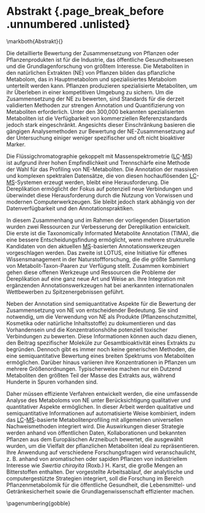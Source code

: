 # Abstrakt {.page_break_before .unnumbered .unlisted}
\markboth{Abstrakt}{}

Die detaillierte Bewertung der Zusammensetzung von Pflanzen oder Pflanzenprodukten ist für die Industrie, das öffentliche Gesundheitswesen und die Grundlagenforschung von größtem Interesse.
Die Metaboliten in den natürlichen Extrakten (NE) von Pflanzen bilden das pflanzliche Metabolom, das in Hauptmetabolom und spezialisiertes Metabolom unterteilt werden kann.
Pflanzen produzieren spezialisierte Metaboliten, um ihr Überleben in einer kompetitiven Umgebung zu sichern.
Um die Zusammensetzung der NE zu bewerten, sind Standards für die derzeit validierten Methoden zur strengen Annotation und Quantifizierung von Metaboliten erforderlich.
Unter den 300,000 bekannten spezialisierten Metaboliten ist die Verfügbarkeit von kommerziellen Referenzstandards jedoch stark eingeschränkt.
Angesichts dieser Einschränkung basieren die gängigen Analysemethoden zur Bewertung der NE-Zusammensetzung auf der Untersuchung einiger weniger spezifischer und oft nicht bioaktiver Marker.

Die Flüssigchromatographie gekoppelt mit Massenspektrometrie ([LC](#lc)-[MS](#ms)) ist aufgrund ihrer hohen Empfindlichkeit und Trennschärfe eine Methode der Wahl für das Profiling von NE-Metaboliten.
Die Annotation der massiven und komplexen spektralen Datensätze, die von diesen hochauflösenden [LC](#lc)-[MS](#ms)-Systemen erzeugt werden, bleibt eine Herausforderung.
Die Dereplikation ermöglicht der Fokus auf potenziell neue Verbindungen und überwindet diese Herausforderung durch die Nutzung von Vorwissen und modernen Computerwerkzeugen.
Sie bleibt jedoch stark abhängig von der Datenverfügbarkeit und den Annotationspraktiken.

In diesem Zusammenhang und im Rahmen der vorliegenden Dissertation wurden zwei Ressourcen zur Verbesserung der Dereplikation entwickelt.
Die erste ist die Taxonomically Informated Metabolite Annotation (TIMA), die eine bessere Entscheidungsfindung ermöglicht, wenn mehrere strukturelle Kandidaten von den aktuellen [MS](#ms)-basierten Annotationswerkzeugen vorgeschlagen werden.
Das zweite ist LOTUS, eine Initiative für offenes Wissensmanagement in der Naturstoffforschung, die die größte Sammlung von Metabolit-Taxon-Paaren zur Verfügung stellt.
Zusammen kombiniert gehen diese offenen Werkzeuge und Ressourcen die Probleme der Dereplikation auf eine ganz neue Art und Weise an.
Ihre Integration mit ergänzenden Annotationswerkzeugen hat bei anerkannten internationalen Wettbewerben zu Spitzenergebnissen geführt.

Neben der Annotation sind semiquantitative Aspekte für die Bewertung der Zusammensetzung von NE von entscheidender Bedeutung.
Sie sind notwendig, um die Verwendung von NE als Produkte (Pflanzenschutzmittel, Kosmetika oder natürliche Inhaltsstoffe) zu dokumentieren und das Vorhandensein und die Konzentrationshöhe potenziell toxischer Verbindungen zu bewerten.
Diese Informationen können auch dazu dienen, den Beitrag spezifischer Moleküle zur Gesamtbioaktivität eines Extrakts zu begründen.
Dennoch gibt es immer noch keine generischen Methoden, die eine semiquantitative Bewertung eines breiten Spektrums von Metaboliten ermöglichen.
Darüber hinaus variieren ihre Konzentrationen in Pflanzen um mehrere Größenordnungen.
Typischerweise machen nur ein Dutzend Metaboliten den größten Teil der Masse des Extrakts aus, während Hunderte in Spuren vorhanden sind.

Daher müssen effiziente Verfahren entwickelt werden, die eine umfassende Analyse des Metaboloms von NE unter Berücksichtigung qualitativer und quantitativer Aspekte ermöglichen.
In dieser Arbeit werden qualitative und semiquantitative Informationen auf automatisierte Weise kombiniert, indem das [LC](#lc)-[MS](#ms)-basierte Metabolitenprofiling mit allgemeinen universellen Nachweismethoden integriert wird.
Die Auswirkungen dieser Strategie werden anhand von öffentlichen Daten, Kollaborationen und bekannten Pflanzen aus dem Europäischen Arzneibuch bewertet, die ausgewählt wurden, um die Vielfalt der pflanzlichen Metaboliten ideal zu repräsentieren.
Ihre Anwendung auf verschiedene Forschungsfragen wird veranschaulicht, z. B. anhand von aromatischen oder sapiden Pflanzen von industriellem Interesse wie *Swertia chirayita* (Roxb.) H. Karst, die große Mengen an Bitterstoffen enthalten.
Der vorgestellte Arbeitsablauf, der analytische und computergestützte Strategien integriert, soll die Forschung im Bereich Pflanzenmetabolomik für die öffentliche Gesundheit, die Lebensmittel- und Getränkesicherheit sowie die Grundlagenwissenschaft effizienter machen.

\pagenumbering{gobble}